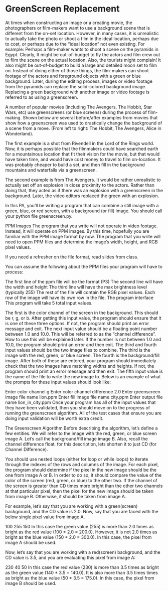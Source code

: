 GreenScreen Replacement
=============
At times when constructing an image or a creating movie, the photographers or film-makers want to use a background scene that is different from the on-set location. However, in many cases, it is unrealistic to actually take the photo or shoot a film in the ideal location, perhaps due to cost, or perhaps due to the “ideal location” not even existing. For example: Perhaps a film-maker wants to shoot a scene on the pyramids in Egypt. Clearly, It might be out-of-budget to fly the actors and film crew out to film the scene on the actual location. Also, the tourists might complain! It also might be out-of-budget to build a large and detailed moon set to film on. Instead of doing either of those things, the film-makers can shoot footage of the actors and foreground objects with a green or blue background. Later, during the editing process, images or video footage from the pyramids can replace the solid-colored background image. Replacing a green background with another image or video footage is referred to as using a greenscreen.

A number of popular movies (including The Avengers, The Hobbit, Star Wars, etc) use greenscreens (or blue screens) during the process of film-making. Shown below are several before/after examples from movies that show how a greenscreen was used to drastically change the background of a scene from a move. (From left to right: The Hobbit, The Avengers, Alice in Wonderland).

The first example is a shot from Rivendell in the Lord of the Rings world. Now, it is perhaps possible that the filmmakers could have searched earth for a mountainous location that fit their vision for the movie, but that would have taken time, and would have cost money to travel to film on-location. It was probably cheaper to build a set, and then fill in the background mountains and waterfalls via a greenscreen.

The second example is from The Avengers. It would be rather unrealistic to actually set off an explosion in close proximity to the actors. Rather than doing that, they acted as if there was an explosion with a greenscreen in the background. Later, the video editors replaced the green with an explosion.

In this PA, you’ll be writing a program that can combine a still image with a green, blue, or red screen, with a background (or fill) image. You should call your python file greenscreen.py.

PPM Images
The program that you write will not operate in video footage. Instead, it will operate on PPM images. By this time, hopefully you are familiar with the PPM image format by now. The program that you write will need to open PPM files and determine the image’s width, height, and RGB pixel values.

If you need a refresher on the file format, read slides from class.

You can assume the following about the PPM files your program will have to process:

The first line of the ppm file will be the format (P3)
The second line will have the width and height
The third line will have the max brightness level (typically 255)
The rest of the file will contain the RGB pixel values. Each row of the image will have its own row in the file.
The program interface
This program will take 5 total input values.

The first is the color channel of the screen in the background. This should be r, g, or b. After getting this input value, the program should ensure that it is one of these three options. If not, the program should print an error message and exit.
The next input value should be a floating point number between 1.0 and 10.0. This will be referred to as the “channel difference”. How to use this will be explained later. If the number is not between 1.0 and 10.0, the program should print an error and then exit.
The third and fourth input values should be the two image files to combine. The third is the image with the red, green, or blue screen. The fourth is the background/fill image. After both of these are entered, your program should immediately check that the two images have matching widths and heights. If not, the program should print an error message and then exit.
The fifth input value is the name of the file to write the new image to.
Below is an example of what the prompts for these input values should look like:

Enter color channel
g
Enter color channel difference
2.0
Enter greenscreen image file name
lion.ppm
Enter fill image file name
city.ppm
Enter output file name
lion_in_city.ppm
Once your program has all of the input values that they have been validated, then you should move on to the progress of running the greenscreen algorithm. All of the test cases that ensure you are doing input validation will be worth extra credit.

The Greenscreen Algorithm
Before describing the algorithm, let’s define a few entities. We will refer to the image with the red, green, or blue screen image A. Let’s call the background/fill image image B. Also, recall the channel difference float. for this description, lets shorten it to just CD (for Channel Difference).

You should use nested loops (either for loop or while loops) to iterate through the indexes of the rows and columns of the image. For each pixel, the program should determine if the pixel in the new image should be the one from image A or B. In order to do so, it should compare the value of the color of the screen (red, green, or blue) to the other two. If the channel of the screen is greater than CD times more bright than the other two channels at that particular pixel, then the pixel for the new image should be taken from image B. Otherwise, it should be taken from image A.

For example, let’s say that you are working with a green(screen) background, and the CD value is 2.0. Now, say that you are faced with the below single pixel value from image A.

100 255 150
In this case the green value (255) is more than 2.0 times as bright as the red value (100 * 2.0 = 200.0). However, it is not 2.0 times as bright as the blue value (150 * 2.0 = 300.0). In this case, the pixel from image A should be used.

Now, let’s say that you are working with a red(screen) background, and the CD value is 3.5, and you are evaluating this pixel from image A:

230 40 50
In this case the red value (230) is more than 3.5 times as bright as the green value (140 * 3.5 = 140.0). It is also more than 3.5 times times as bright as the blue value (50 * 3.5 = 175.0). In this case, the pixel from image B should be used.
